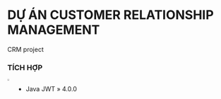 # DỰ ÁN CUSTOMER RELATIONSHIP MANAGEMENT
CRM project

### TÍCH HỢP

<img src="https://media-exp1.licdn.com/dms/image/C5622AQHVyAZtOvjGQA/feedshare-shrink_800/0/1660070397603?e=1663200000&v=beta&t=FxozVO6n2WM7JZt-GLfJkzo_pMuTg7uXC5ziY4IeuvI" align="left" width="3%" height="3%"></img>
<div style="display:flex;">

- Java JWT » 4.0.0

</div>